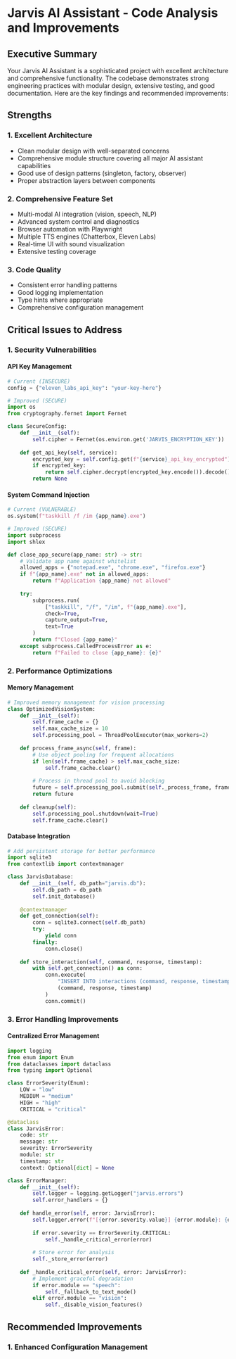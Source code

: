 # Jarvis AI Assistant - Code Analysis and Improvements

## Executive Summary

Your Jarvis AI Assistant is a sophisticated project with excellent architecture and comprehensive functionality. The codebase demonstrates strong engineering practices with modular design, extensive testing, and good documentation. Here are the key findings and recommended improvements:

## Strengths

### 1. **Excellent Architecture**
- Clean modular design with well-separated concerns
- Comprehensive module structure covering all major AI assistant capabilities
- Good use of design patterns (singleton, factory, observer)
- Proper abstraction layers between components

### 2. **Comprehensive Feature Set**
- Multi-modal AI integration (vision, speech, NLP)
- Advanced system control and diagnostics
- Browser automation with Playwright
- Multiple TTS engines (Chatterbox, Eleven Labs)
- Real-time UI with sound visualization
- Extensive testing coverage

### 3. **Code Quality**
- Consistent error handling patterns
- Good logging implementation
- Type hints where appropriate
- Comprehensive configuration management

## Critical Issues to Address

### 1. **Security Vulnerabilities**

#### API Key Management
```python
# Current (INSECURE)
config = {"eleven_labs_api_key": "your-key-here"}

# Improved (SECURE)
import os
from cryptography.fernet import Fernet

class SecureConfig:
    def __init__(self):
        self.cipher = Fernet(os.environ.get('JARVIS_ENCRYPTION_KEY'))
    
    def get_api_key(self, service):
        encrypted_key = self.config.get(f"{service}_api_key_encrypted")
        if encrypted_key:
            return self.cipher.decrypt(encrypted_key.encode()).decode()
        return None
```

#### System Command Injection
```python
# Current (VULNERABLE)
os.system(f"taskkill /f /im {app_name}.exe")

# Improved (SECURE)
import subprocess
import shlex

def close_app_secure(app_name: str) -> str:
    # Validate app name against whitelist
    allowed_apps = {"notepad.exe", "chrome.exe", "firefox.exe"}
    if f"{app_name}.exe" not in allowed_apps:
        return f"Application {app_name} not allowed"
    
    try:
        subprocess.run(
            ["taskkill", "/f", "/im", f"{app_name}.exe"],
            check=True,
            capture_output=True,
            text=True
        )
        return f"Closed {app_name}"
    except subprocess.CalledProcessError as e:
        return f"Failed to close {app_name}: {e}"
```

### 2. **Performance Optimizations**

#### Memory Management
```python
# Improved memory management for vision processing
class OptimizedVisionSystem:
    def __init__(self):
        self.frame_cache = {}
        self.max_cache_size = 10
        self.processing_pool = ThreadPoolExecutor(max_workers=2)
    
    def process_frame_async(self, frame):
        # Use object pooling for frequent allocations
        if len(self.frame_cache) > self.max_cache_size:
            self.frame_cache.clear()
        
        # Process in thread pool to avoid blocking
        future = self.processing_pool.submit(self._process_frame, frame)
        return future
    
    def cleanup(self):
        self.processing_pool.shutdown(wait=True)
        self.frame_cache.clear()
```

#### Database Integration
```python
# Add persistent storage for better performance
import sqlite3
from contextlib import contextmanager

class JarvisDatabase:
    def __init__(self, db_path="jarvis.db"):
        self.db_path = db_path
        self.init_database()
    
    @contextmanager
    def get_connection(self):
        conn = sqlite3.connect(self.db_path)
        try:
            yield conn
        finally:
            conn.close()
    
    def store_interaction(self, command, response, timestamp):
        with self.get_connection() as conn:
            conn.execute(
                "INSERT INTO interactions (command, response, timestamp) VALUES (?, ?, ?)",
                (command, response, timestamp)
            )
            conn.commit()
```

### 3. **Error Handling Improvements**

#### Centralized Error Management
```python
import logging
from enum import Enum
from dataclasses import dataclass
from typing import Optional

class ErrorSeverity(Enum):
    LOW = "low"
    MEDIUM = "medium"
    HIGH = "high"
    CRITICAL = "critical"

@dataclass
class JarvisError:
    code: str
    message: str
    severity: ErrorSeverity
    module: str
    timestamp: str
    context: Optional[dict] = None

class ErrorManager:
    def __init__(self):
        self.logger = logging.getLogger("jarvis.errors")
        self.error_handlers = {}
    
    def handle_error(self, error: JarvisError):
        self.logger.error(f"[{error.severity.value}] {error.module}: {error.message}")
        
        if error.severity == ErrorSeverity.CRITICAL:
            self._handle_critical_error(error)
        
        # Store error for analysis
        self._store_error(error)
    
    def _handle_critical_error(self, error: JarvisError):
        # Implement graceful degradation
        if error.module == "speech":
            self._fallback_to_text_mode()
        elif error.module == "vision":
            self._disable_vision_features()
```

## Recommended Improvements

### 1. **Enhanced Configuration Management**